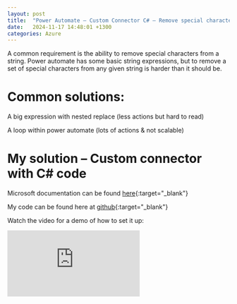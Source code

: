 ```yaml
---
layout: post
title:  "Power Automate – Custom Connector C# – Remove special characters"
date:   2024-11-17 14:48:01 +1300
categories: Azure
---
```


A common requirement is the ability to remove special characters from a string. Power automate has some basic string expressions, but to remove a set of special characters from any given string is harder than it should be.

# Common solutions:
A big expression with nested replace (less actions but hard to read)

A loop within power automate (lots of actions & not scalable)

# My solution – Custom connector with C# code
Microsoft documentation can be found [here](https://learn.microsoft.com/en-us/connectors/custom-connectors/write-code){:target="_blank"}

My code can be found here at [github](https://github.com/Cliveo/CustomConnector-RemoveSpecialCharacters/tree/main/CustomConnectorTests){:target="_blank"}

Watch the video for a demo of how to set it up:
<iframe class="youtube" src="https://www.youtube.com/embed/hpeT0FGKIOo?si=sN3iypm_bfFQRdan" title="YouTube video player" frameborder="0" allow="accelerometer; autoplay; clipboard-write; encrypted-media; gyroscope; picture-in-picture; web-share" referrerpolicy="strict-origin-when-cross-origin" allowfullscreen></iframe>